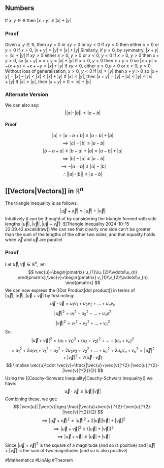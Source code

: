 ## Numbers
If $x,y\in \mathbb{R}$ then $\left| x+y \right|\leq \left| x \right|+\left| y \right|$
### Proof
Given $x,y\in\mathbb{R}$, then $xy=0$ or $xy>0$ or $xy<0$
If $xy=0$ then either $x=0$ or $y=0$
    If $x=0$, $\left| x+y \right|=\left| y \right|=\left| x \right|+\left| y \right|$
    Similarly, if $y=0$, by symmetry, $\left| x+y \right|=\left| x \right|+\left| y \right|$
If $xy>0$ either $x>0$, $y>0$ or $x<0$, $y<0$
    If $x>0$, $y>0$ then $x+y>0$, so $\left| x+y \right|=x+y=\left| x \right|+\left| y \right|$
    If $x<0$, $y<0$ then $x+y<0$ so $\left| x+y \right|=-(x+y)=-x+-y=\left| x \right|+\left| y \right|$
If $xy<0$, either $x>0$,$y<0$ or $x<0$, $y>0$
    Without loss of generalisation, $x>0$, $y<0$
        If $\left| x \right|>\left| y \right|$ then $x+y>0$ so $\left| x+y \right|=\left| x \right|-\left| y \right|<\left| x \right|<\left| x \right|+\left| y \right|$
        If $\left| x \right|<\left| y \right|$, then $\left| x+y \right|=\left| y \right|-\left| x \right|<\left| y \right|<\left| x \right|+\left| y \right|$
        If $\left| x \right|=\left| y \right|$, then $\left| x+y \right|=0=\left| x \right|+\left| y \right|$
### Alternate Version
We can also say:
$$
||a|-|b| |\leq|a-b|
$$
#### Proof
$$
|a|=|a-b+b|\leq|a-b|+|b|
$$
$$
\implies |a|-|b|\leq|a-b|
$$
$$
|b-a+a|\leq |b-a| +| a|=|a-b|+|a|
$$
$$
\implies |b|-|a|\leq|a-b|
$$
$$
\implies -|a-b|\leq|a|-|b|
$$
$$
\therefore | |a|-|b| |\leq|a-b|
$$
## [[Vectors|Vectors]] in $\mathbb{R}^n$
The triangle inequality is as follows:
$$
|\vec{u}+\vec{v}|\leq|\vec{u}|+|\vec{v}|
$$
Intuitively it can be thought of by considering the triangle formed with side lengths $|\vec{u}|,|\vec{v}|,|\vec{u}+\vec{v}|$:
![[Triangle Inequality 2024-10-15 22.09.42.excalidraw]]
We can see that clearly one side can't be greater than the sum of the lengths of the other two sides, and that equality holds when $\vec{v}$ and $\vec{u}$ are parallel
### Proof
Let $\vec{u},\vec{v}\in\mathbb{R}^n$, let:
$$
\vec{u}=\begin{pmatrix}
u_{1}\\u_{2}\\\vdots\\u_{n}
\end{pmatrix},\vec{v}=\begin{pmatrix}
v_{1}\\v_{2}\\\vdots\\v_{n}
\end{pmatrix}
$$
We can now express the [[Dot Product|dot product]] in terms of $|\vec{u}|,|\vec{v}|,|\vec{u}+\vec{v}|$ by first noting:
$$
\vec{u}\cdot \vec{v}=u_{1}v_{1}+u_{2}v_{2}+\dots+u_{n}v_{n}
$$
$$
|\vec{u}|^{2}=u_{1}^{2}+u_{2}^{2}+\dots+u_{n}s^{2}
$$
$$
|\vec{v}|^{2}=v_{1}^{2}+v_{2}^{2}+\dots+v_{n}^{2}
$$
So:
$$
|\vec{u}+\vec{v}|^{2}=(u_{1}+v_{1})^{2}+(u_{2}+v_{2})^{2}+\dots+(u_{n}+v_{n})^{2}
$$
$$
= u_{1}^{2}+2u_{1}v_{1}+v_{1}^{2}+u_{2}^{2}+2u_{2}v_{2}+v_{2}^{2}+\dots+u_{n}^{2}+2u_{n}v_{n}+v_{n}^{2}=|\vec{u}|^{2}+|\vec{v}|^{2}+2(\vec{u}\cdot \vec{v})
$$
$$
\implies \vec{u}\cdot \vec{v}=\frac{|\vec{u}+\vec{v}|^{2}-|\vec{u}|^{2}-|\vec{v}|^{2}}{2}
$$
Using the [[Cauchy-Schwarz Inequality|Cauchy-Schwarz inequality]] we have:
$$
\vec{u}\cdot \vec{v}\leq|\vec{u}| | \vec{v}|
$$
Combining these, we get:
$$
|\vec{u}| |\vec{v}|\geq \frac{|\vec{u}+\vec{v}|^{2}-|\vec{u}|^{2}-|\vec{v}|^{2}}{2}
$$
$$
\implies |\vec{u}+\vec{v}|^{2}\leq|\vec{u}|^{2}+2|\vec{u}| |\vec{v}|+|\vec{v}|^{2}
$$
$$
\implies |\vec{u}+\vec{v}|^{2}\leq (|\vec{u}|+|\vec{v}|)^{2}
$$
$$
\implies |\vec{u}+\vec{v}|\leq|\vec{u}|+|\vec{v}|
$$
Since $|\vec{u}+\vec{v}|^{2}$ is the square of a magnitude (and so is positive) and $|\vec{u}|+|\vec{v}|$ is the sum of two magnitudes (and so is also positive)

#Mathematics #LinAlg #Theorem